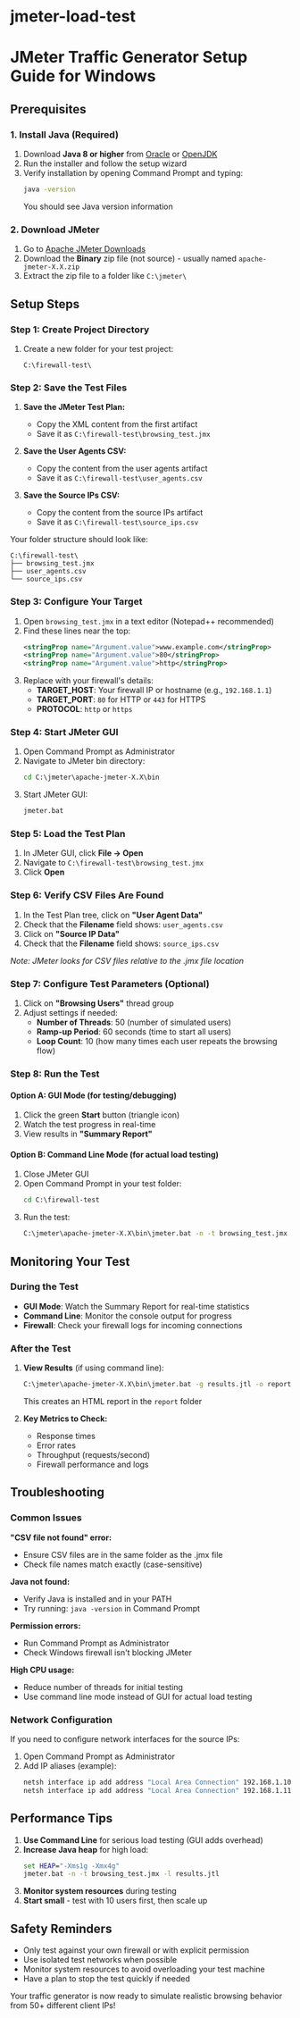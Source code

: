 # jmeter-load-test
# JMeter Traffic Generator Setup Guide for Windows

## Prerequisites

### 1. Install Java (Required)
1. Download **Java 8 or higher** from [Oracle](https://www.oracle.com/java/technologies/downloads/) or [OpenJDK](https://adoptium.net/)
2. Run the installer and follow the setup wizard
3. Verify installation by opening Command Prompt and typing:
   ```cmd
   java -version
   ```
   You should see Java version information

### 2. Download JMeter
1. Go to [Apache JMeter Downloads](https://jmeter.apache.org/download_jmeter.cgi)
2. Download the **Binary** zip file (not source) - usually named `apache-jmeter-X.X.zip`
3. Extract the zip file to a folder like `C:\jmeter\`

## Setup Steps

### Step 1: Create Project Directory
1. Create a new folder for your test project:
   ```
   C:\firewall-test\
   ```

### Step 2: Save the Test Files
1. **Save the JMeter Test Plan:**
   - Copy the XML content from the first artifact
   - Save it as `C:\firewall-test\browsing_test.jmx`

2. **Save the User Agents CSV:**
   - Copy the content from the user agents artifact
   - Save it as `C:\firewall-test\user_agents.csv`

3. **Save the Source IPs CSV:**
   - Copy the content from the source IPs artifact  
   - Save it as `C:\firewall-test\source_ips.csv`

Your folder structure should look like:
```
C:\firewall-test\
├── browsing_test.jmx
├── user_agents.csv
└── source_ips.csv
```

### Step 3: Configure Your Target
1. Open `browsing_test.jmx` in a text editor (Notepad++ recommended)
2. Find these lines near the top:
   ```xml
   <stringProp name="Argument.value">www.example.com</stringProp>
   <stringProp name="Argument.value">80</stringProp>
   <stringProp name="Argument.value">http</stringProp>
   ```
3. Replace with your firewall's details:
   - **TARGET_HOST**: Your firewall IP or hostname (e.g., `192.168.1.1`)
   - **TARGET_PORT**: `80` for HTTP or `443` for HTTPS
   - **PROTOCOL**: `http` or `https`

### Step 4: Start JMeter GUI
1. Open Command Prompt as Administrator
2. Navigate to JMeter bin directory:
   ```cmd
   cd C:\jmeter\apache-jmeter-X.X\bin
   ```
3. Start JMeter GUI:
   ```cmd
   jmeter.bat
   ```

### Step 5: Load the Test Plan
1. In JMeter GUI, click **File → Open**
2. Navigate to `C:\firewall-test\browsing_test.jmx`
3. Click **Open**

### Step 6: Verify CSV Files Are Found
1. In the Test Plan tree, click on **"User Agent Data"**
2. Check that the **Filename** field shows: `user_agents.csv`
3. Click on **"Source IP Data"**
4. Check that the **Filename** field shows: `source_ips.csv`

*Note: JMeter looks for CSV files relative to the .jmx file location*

### Step 7: Configure Test Parameters (Optional)
1. Click on **"Browsing Users"** thread group
2. Adjust settings if needed:
   - **Number of Threads**: 50 (number of simulated users)
   - **Ramp-up Period**: 60 seconds (time to start all users)
   - **Loop Count**: 10 (how many times each user repeats the browsing flow)

### Step 8: Run the Test
#### Option A: GUI Mode (for testing/debugging)
1. Click the green **Start** button (triangle icon)
2. Watch the test progress in real-time
3. View results in **"Summary Report"**

#### Option B: Command Line Mode (for actual load testing)
1. Close JMeter GUI
2. Open Command Prompt in your test folder:
   ```cmd
   cd C:\firewall-test
   ```
3. Run the test:
   ```cmd
   C:\jmeter\apache-jmeter-X.X\bin\jmeter.bat -n -t browsing_test.jmx -l results.jtl
   ```

## Monitoring Your Test

### During the Test
- **GUI Mode**: Watch the Summary Report for real-time statistics
- **Command Line**: Monitor the console output for progress
- **Firewall**: Check your firewall logs for incoming connections

### After the Test
1. **View Results** (if using command line):
   ```cmd
   C:\jmeter\apache-jmeter-X.X\bin\jmeter.bat -g results.jtl -o report
   ```
   This creates an HTML report in the `report` folder

2. **Key Metrics to Check:**
   - Response times
   - Error rates
   - Throughput (requests/second)
   - Firewall performance and logs

## Troubleshooting

### Common Issues

**"CSV file not found" error:**
- Ensure CSV files are in the same folder as the .jmx file
- Check file names match exactly (case-sensitive)

**Java not found:**
- Verify Java is installed and in your PATH
- Try running: `java -version` in Command Prompt

**Permission errors:**
- Run Command Prompt as Administrator
- Check Windows firewall isn't blocking JMeter

**High CPU usage:**
- Reduce number of threads for initial testing
- Use command line mode instead of GUI for actual load testing

### Network Configuration
If you need to configure network interfaces for the source IPs:
1. Open Command Prompt as Administrator
2. Add IP aliases (example):
   ```cmd
   netsh interface ip add address "Local Area Connection" 192.168.1.10 255.255.255.0
   netsh interface ip add address "Local Area Connection" 192.168.1.11 255.255.255.0
   ```

## Performance Tips

1. **Use Command Line** for serious load testing (GUI adds overhead)
2. **Increase Java heap** for high load:
   ```cmd
   set HEAP="-Xms1g -Xmx4g"
   jmeter.bat -n -t browsing_test.jmx -l results.jtl
   ```
3. **Monitor system resources** during testing
4. **Start small** - test with 10 users first, then scale up

## Safety Reminders

- Only test against your own firewall or with explicit permission
- Use isolated test networks when possible
- Monitor system resources to avoid overloading your test machine
- Have a plan to stop the test quickly if needed

Your traffic generator is now ready to simulate realistic browsing behavior from 50+ different client IPs!
